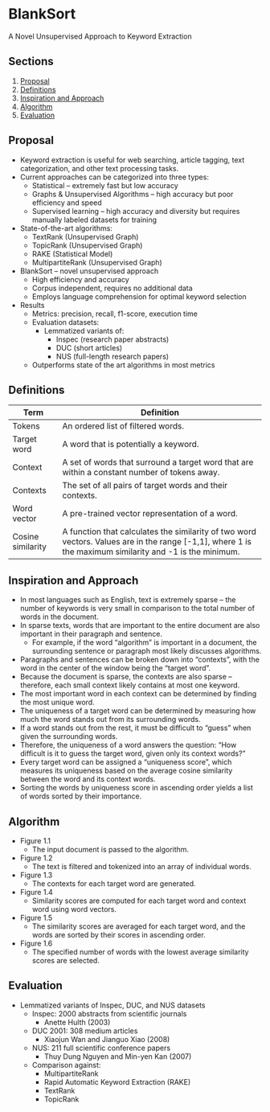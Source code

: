 # BlankSort
A Novel Unsupervised Approach to Keyword Extraction

## Sections

1. [Proposal](#Proposal)
1. [Definitions](#Definitions)
1. [Inspiration and Approach](#Inspiration-And-Approach)
1. [Algorithm](#Algorithm)
1. [Evaluation](#Evaluation)


## Proposal
* Keyword extraction is useful for web searching, article tagging, text categorization, and other text processing tasks.
* Current approaches can be categorized into three types:
    * Statistical – extremely fast but low accuracy
    * Graphs & Unsupervised Algorithms – high accuracy but poor efficiency and speed
    * Supervised learning – high accuracy and diversity but requires manually labeled datasets for training
* State-of-the-art algorithms:
    * TextRank (Unsupervised Graph)
    * TopicRank (Unsupervised Graph)
    * RAKE (Statistical Model)
    * MultipartiteRank (Unsupervised Graph)
* BlankSort – novel unsupervised approach
    * High efficiency and accuracy
    * Corpus independent, requires no additional data
    * Employs language comprehension for optimal keyword selection
* Results
    * Metrics: precision, recall, f1-score, execution time
    * Evaluation datasets:
        * Lemmatized variants of:
            * Inspec (research paper abstracts)
            * DUC (short articles)
            * NUS (full-length research papers)
    * Outperforms state of the art algorithms in most metrics


## Definitions
| Term              | Definition                         |
|-------------------|------------------------------------|
| Tokens            | An ordered list of filtered words. |
| Target word       | A word that is potentially a keyword. |
| Context           | A set of words that surround a target word that are within a constant number of tokens away. |
| Contexts          | The set of all pairs of target words and their contexts. |
| Word vector       | A pre-trained vector representation of a word. |
| Cosine similarity | A function that calculates the similarity of two word vectors. Values are in the range [-1,1], where 1 is the maximum similarity and -1 is the minimum. |

## Inspiration and Approach
* In most languages such as English, text is extremely sparse – the number of keywords is very small in comparison to the total number of words in the document.
* In sparse texts, words that are important to the entire document are also important in their paragraph and sentence.
    * For example, if the word “algorithm” is important in a document, the surrounding sentence or paragraph most likely discusses algorithms.
* Paragraphs and sentences can be broken down into “contexts”, with the word in the center of the window being the “target word”.
* Because the document is sparse, the contexts are also sparse – therefore, each small context likely contains at most one keyword.
* The most important word in each context can be determined by finding the most unique word.
* The uniqueness of a target word can be determined by measuring how much the word stands out from its surrounding words.
* If a word stands out from the rest, it must be difficult to “guess” when given the surrounding words.
* Therefore, the uniqueness of a word answers the question: “How difficult is it to guess the target word, given only its context words?”
* Every target word can be assigned a “uniqueness score”, which measures its uniqueness based on the average cosine similarity between the word and its context words.
* Sorting the words by uniqueness score in ascending order yields a list of words sorted by their importance.


## Algorithm
* Figure 1.1
    * The input document is passed to the algorithm.
* Figure 1.2
	* The text is filtered and tokenized into an array of individual words.
* Figure 1.3
	* The contexts for each target word are generated.
* Figure 1.4
	* Similarity scores are computed for each target word and context word using word vectors.
* Figure 1.5
	* The similarity scores are averaged for each target word, and the words are sorted by their scores in ascending order.
* Figure 1.6
	* The specified number of words with the lowest average similarity scores are selected.

## Evaluation
* Lemmatized variants of Inspec, DUC, and NUS datasets
    * Inspec: 2000 abstracts from scientific journals
        * Anette Hulth (2003)
    * DUC 2001: 308 medium articles
        * Xiaojun Wan and Jianguo Xiao (2008)
    * NUS: 211 full scientific conference papers
        * Thuy Dung Nguyen and Min-yen Kan (2007)
    * Comparison against:
        * MultipartiteRank
        * Rapid Automatic Keyword Extraction (RAKE)
        * TextRank
        * TopicRank

